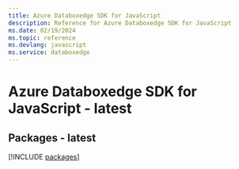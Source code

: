 ```yaml
---
title: Azure Databoxedge SDK for JavaScript
description: Reference for Azure Databoxedge SDK for JavaScript
ms.date: 02/19/2024
ms.topic: reference
ms.devlang: javascript
ms.service: databoxedge
---
```

# Azure Databoxedge SDK for JavaScript - latest
## Packages - latest
[!INCLUDE [packages](databoxedge-index.md)]